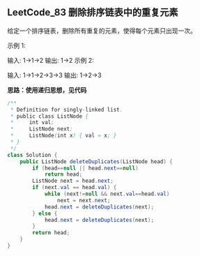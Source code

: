 ## LeetCode_83 删除排序链表中的重复元素

给定一个排序链表，删除所有重复的元素，使得每个元素只出现一次。

示例 1:

输入: 1->1->2
输出: 1->2
示例 2:

输入: 1->1->2->3->3
输出: 1->2->3

**思路：使用递归思想，见代码**

```java
/**
 * Definition for singly-linked list.
 * public class ListNode {
 *     int val;
 *     ListNode next;
 *     ListNode(int x) { val = x; }
 * }
 */
class Solution {
    public ListNode deleteDuplicates(ListNode head) {
        if (head==null || head.next==null)
            return head;
        ListNode next = head.next;
        if (next.val == head.val) {
            while (next!=null && next.val==head.val)
                next = next.next;
            head.next = deleteDuplicates(next);
        } else {
            head.next = deleteDuplicates(next);
        }
        return head;
    }
}
```


